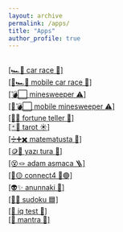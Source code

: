 ```yaml
---
layout: archive
permalink: /apps/
title: "Apps"
author_profile: true
---
```


<br><a href="../game/car-race.html">[🏎️💨 car race 🏁]</a>
<br><a href="../game/mobile-car-race.html">[📱🏎️💨 mobile car race 🏁]</a>
<br><a href="../game/minesweeper.html">[💣⬜ minesweeper ⚠️]</a>
<br><a href="../game/mobile-minesweeper.html">[📱💣⬜ mobile minesweeper ⚠️]</a>
<br><a href="../game/fortune-teller.html">[🔮✨ fortune teller 🌙]</a>
<br><a href="../game/tarot/tarot-reader.html">[🃏🔮 tarot ☀️]</a>
<br><a href="../game/matematusta.html">[➗➕✖️ matematusta 🧮]</a>
<br><a href="../game/yazitura.html">[🪙🤲 yazı tura 🎲]</a>
<br><a href="../game/hangman/hangman.html">[😵🪢 adam asmaca 🪜]</a>
<br><a href="../game/connectfour.html">[🔴🟡 connect4 🔵🟢]</a>
<br><a href="../game/anunnaki.html">[👽✨ anunnaki 🌌]</a>
<br><a href="../game/sudoku.html">[🧩🔢 sudoku 🟦]</a>
<br><a href="../game/iqtest.html">[🧠 iq test 💯]</a>
<br><a href="../game/mantra.html">[🧘 mantra 🙏]</a>

